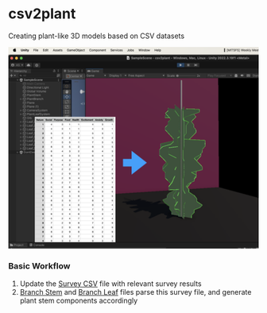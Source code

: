 # csv2plant
Creating plant-like 3D models based on CSV datasets

![](./Assets/Resources/Screenshots/combined01.png)

### Basic Workflow
1. Update the [Survey CSV](./Assets/StreamingAssets/Survey01.csv) file with relevant survey results
2. [Branch Stem](./Assets/PlantBranchSpline.cs) and [Branch Leaf](./Assets/PlantLeafMesh.cs) files parse this survey file, and generate plant stem components accordingly